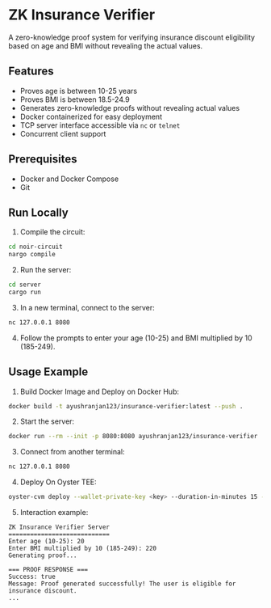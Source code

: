 # ZK Insurance Verifier

A zero-knowledge proof system for verifying insurance discount eligibility based on age and BMI without revealing the actual values.

## Features

- Proves age is between 10-25 years
- Proves BMI is between 18.5-24.9
- Generates zero-knowledge proofs without revealing actual values
- Docker containerized for easy deployment
- TCP server interface accessible via `nc` or `telnet`
- Concurrent client support

## Prerequisites

- Docker and Docker Compose
- Git

## Run Locally

1. Compile the circuit:
```bash
cd noir-circuit
nargo compile
```

2. Run the server:
```bash
cd server
cargo run
```

3. In a new terminal, connect to the server:
```bash
nc 127.0.0.1 8080
```

4. Follow the prompts to enter your age (10-25) and BMI multiplied by 10 (185-249).

## Usage Example

1. Build Docker Image and Deploy on Docker Hub:
```bash
docker build -t ayushranjan123/insurance-verifier:latest --push .
```

2. Start the server:
```bash
docker run --rm --init -p 8080:8080 ayushranjan123/insurance-verifier
```

3. Connect from another terminal:
```bash
nc 127.0.0.1 8080
```

4. Deploy On Oyster TEE:
```bash
oyster-cvm deploy --wallet-private-key <key> --duration-in-minutes 15 --docker-compose docker-compose.yml --arch amd64
```

5. Interaction example:
```
ZK Insurance Verifier Server
============================
Enter age (10-25): 20
Enter BMI multiplied by 10 (185-249): 220
Generating proof...

=== PROOF RESPONSE ===
Success: true
Message: Proof generated successfully! The user is eligible for insurance discount.
...
```